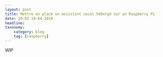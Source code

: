 ```yaml
---
layout: post
title: Mettre en place un assistant vocal hébergé sur un Raspberry Pi (FR)
date: 20:02 19-04-2019
headline: 
taxonomy:
    category: blog
    tag: [raspberry]
---
```


WIP
